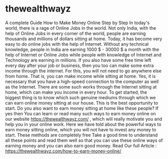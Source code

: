 # thewealthwayz
A complete Guide How to Make Money Online Step by Step
In today's world, there is a rage of Online Jobs in the world. Not only India, with the help of Online Jobs in every corner of the world, people are earning thousands and millions of dollars sitting at home. Today, it has become very easy to do online jobs with the help of Internet.
Without any technical knowledge, people in India are earning 1000 $ - 30000 $ a month with the help of Internet or Online Jobs while people with knowledge of Internet and Technology are earning in millions.
If you also have some free time left every day after your job or business, then you too can make some extra income through the internet. For this, you will not need to go anywhere else from home. That is, you can make income while sitting at home. Yes, it is necessary that you have a high-speed connection to the computer as well as the Internet. There are some such works through the Internet sitting at home, which can make you income in every hour.
To get started, the biggest thing is to know which such genuine mediums through which we can earn online money sitting at our house. This is the best opportunity to start. Do you also want to earn money sitting at home like these people? If yes then You can learn or read many such ways to earn money online on our website https://thewealthwayz.com/ , which will really motivate you and help you in your online work.
Here we have told about the powerful ways to earn money sitting online, which you will not have to invest any money to start. These methods are completely free Take a good time to understand all these points and read them well so that you can use these online ways of earning money and you can also earn good money.
Read Our full Article :  https://thewealthwayz.com/how-to-earn-money-online/ 

